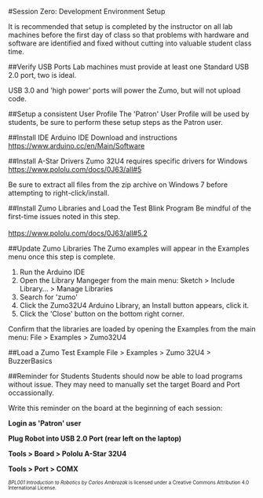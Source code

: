 #Session Zero: Development Environment Setup

It is recommended that setup is completed by the instructor
on all lab machines before the first day of class so that problems
with hardware and software are identified and fixed without cutting into
valuable student class time.

##Verify USB Ports
Lab machines must provide at least one Standard USB 2.0 port, two is ideal.

USB 3.0 and 'high power' ports will power the Zumo, but will not upload code.

##Setup a consistent User Profile
The 'Patron' User Profile will be used by students, be sure to perform these setup steps as the Patron user.

##Install IDE
Arduino IDE Download and instructions<br>
https://www.arduino.cc/en/Main/Software

##Install A-Star Drivers
Zumo 32U4 requires specific drivers for Windows<br>
https://www.pololu.com/docs/0J63/all#5

Be sure to extract all files from the zip archive on Windows 7 before attempting to right-click/install.

##Install Zumo Libraries and Load the Test Blink Program
Be mindful of the first-time issues noted in this step.<br><br>
https://www.pololu.com/docs/0J63/all#5.2

##Update Zumo Libraries
The Zumo examples will appear in the Examples menu once this step is complete.

1. Run the Arduino IDE
2. Open the Library Mangeger from the main menu: Sketch > Include Library... > Manage Libraries
3. Search for 'zumo'
4. Click the Zumo32U4 Arduino Library, an Install button appears, click it.
5. Click the 'Close' button on the bottom right corner.

Confirm that the libraries are loaded by opening the Examples from the main menu: File > Examples > Zumo32U4

##Load a Zumo Test Example
File > Examples > Zumo 32U4 > BuzzerBasics

##Reminder for Students
Students should now be able to load programs without issue.  They may need to manually set the target Board and Port occassionally.

Write this reminder on the board at the beginning of each session:

**Login as 'Patron' user**

**Plug Robot into USB 2.0 Port (rear left on the laptop)**

**Tools > Board > Pololu A-Star 32U4**

**Tools > Port > COMX**

<sup><sub>*BPL001 Introduction to Robotics by Carlos Ambrozak* is licensed under a Creative Commons Attribution 4.0 International License.</sub></sup>
